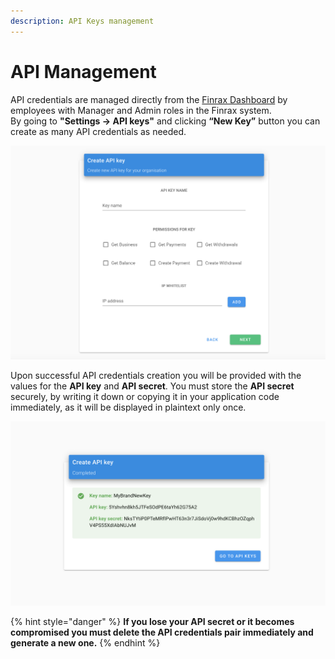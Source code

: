 ```yaml
---
description: API Keys management
---
```


# API Management

API credentials are managed directly from the [Finrax Dashboard](https://dashboard.finrax.com) by employees with Manager and Admin roles in the Finrax system.   
By going to **"Settings -&gt; API keys"** and clicking **“New Key”** button you can create as many API credentials as needed.  


![Create API key/secret pair](../.gitbook/assets/screenshot-2020-03-18-at-13.56.39.png)

Upon successful API credentials creation you will be provided with the values for the **API key** and **API secret**. You must store the **API secret** securely, by writing it down or copying it in your application code immediately, as it will be displayed in plaintext only once.   


![API key/secret pair successfully created](../.gitbook/assets/screenshot-2020-03-18-at-14.03.53.png)

{% hint style="danger" %}
**If you lose your API secret or it becomes compromised you must delete the API credentials pair immediately and generate a new one.**
{% endhint %}



